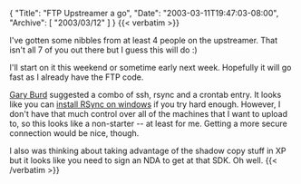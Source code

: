 {
  "Title": "FTP Upstreamer a go",
  "Date": "2003-03-11T19:47:03-08:00",
  "Archive": [
    "2003/03/12"
  ]
}
{{< verbatim >}}
<p>I've gotten some nibbles from at least 4 people on the upstreamer.  That isn't all 7 of you out there but I guess this will do :)
<p>I'll start on it this weekend or sometime early next week.  Hopefully it will go fast as I already have the FTP code.
<p><a href="http://gary.burd.info">Gary Burd</a> suggested a combo of ssh, rsync and a crontab entry. It looks like you can <a href="http://optics.ph.unimelb.edu.au/help/rsync/">install RSync on windows</a> if you try hard enough. However, I don't have that much control over all of the machines that I want to upload to, so this looks like a non-starter -- at least for me.  Getting a more secure connection would be nice, though.
<p>I also was thinking about taking advantage of the shadow copy stuff in XP but it looks like you need to sign an NDA to get at that SDK.  Oh well.
{{< /verbatim >}}
